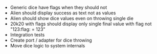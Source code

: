 * Generic dice have flags when they should not
* Alien should display success as text not as values
* Alien should show dice values even on throwing single die
* 20k20 with flags should display only single final value with flag not "123:flag: = 123" 
* Integration tests
* Create port / adapter for dice throwing
* Move dice logic to system internals